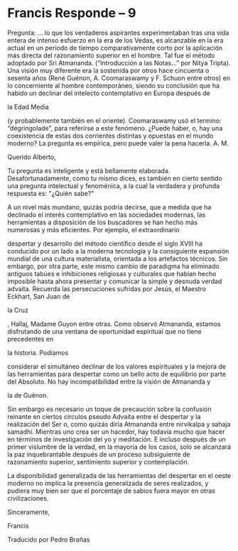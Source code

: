 # Francis Responde  – 9

Pregunta: … lo que los verdaderos aspirantes experimentaban tras una vida entera de intenso esfuerzo en la era de los Vedas, es alcanzable en la era actual en un periodo de tiempo comparativamente corto por la aplicación más directa del razonamiento superior en el hombre. Tal fue el método adoptado por Sri Atmananda. (“Introducción a las Notas…” por Nitya Tripta). Una visión muy diferente era la sostenida por otros hace cincuenta o sesenta años (René Guénon, A. Coomaraswamy y F. Schuon entre otros) en lo concerniente al hombre contemporáneo, siendo su conclusión que ha habido un declinar del intelecto contemplativo en Europa después de 

la Edad Media

 (y probablemente también en el oriente). Coomaraswamy usó el termino: “dégringolade”, para referirse a este fenómeno. ¿Puede haber, o, hay una coexistencia de estas dos corrientes distintas y opuestas en el mundo moderno? La pregunta es empírica, pero puede valer la pena hacerla. A. M. 

Querido Alberto,

Tu pregunta es inteligente y está bellamente elaborada. Desafortunadamente, como tu mismo dices, es también en cierto sentido una pregunta intelectual y fenoménica, a la cual la verdadera y profunda respuesta es: "¿Quién sabe?"

A un nivel más mundano, quizás podría decirse, que a medida que ha declinado el interés contemplativo en las sociedades modernas, las herramientas a disposición de los buscadores se han hecho más numerosas y más eficientes. Por ejemplo, el extraordinario

despertar y desarrollo del método científico desde el siglo XVIII ha conducido por un lado a la moderna tecnología y la consiguiente expansión mundial de una cultura materialista, orientada a los artefactos técnicos. Sin embargo, por otra parte, este mismo cambio de paradigma ha eliminado antiguos tabúes e inhibiciones religiosas y culturales que habían hecho imposible hasta ahora presentar y comunicar la simple y desnuda verdad advaita. Recuerda las persecuciones sufridas por Jesús, el Maestro Eckhart, San Juan de 

la Cruz

, Hallaj, Madame Guyon entre otras. Como observó Atmananda, estamos disfrutando de una ventana de oportunidad espiritual que no tiene precedentes en 

la historia. Podíamos

 considerar el simultáneo declinar de los valores espirituales y la mejora de las herramientas para despertar como un bello acto de equilibrio por parte del Absoluto. No hay incompatibilidad entre la visión de Atmananda y 

la de Guénon.

Sin embargo es necesario un toque de precaución sobre la confusión reinante en ciertos círculos pseudo Advaita entre el despertar y la realización del Ser o, como quizás diría Atmananda entre nirvikalpa y sahaja samadhi. Mientras uno crea ser un hacedor, hay todavía mucho que hacer en términos de investigación del yo y meditación. E incluso después de un primer vislumbre de la verdad, en la mayoría de los casos, solo se alcanzará la paz inquebrantable después de un proceso subsiguiente de razonamiento superior, sentimiento superior y contemplación.

La disponibilidad generalizada de las herramientas del despertar en el oeste moderno no implica la presencia generalizada de seres realizados, y pudiera muy bien ser que el porcentaje de sabios fuera mayor en otras civilizaciones. 

Sinceramente,

Francis

Traducido por Pedro Brañas

